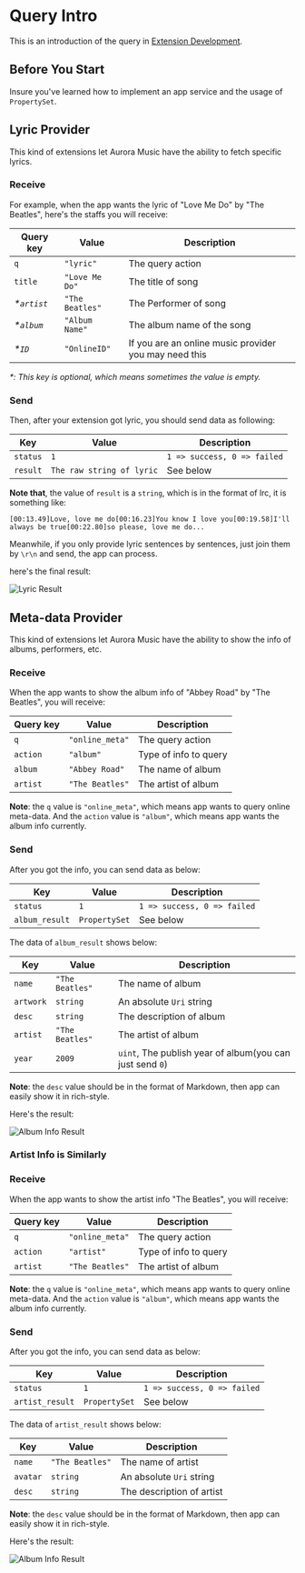 # Query Intro

This is an introduction of the query in [Extension Development](./Extension%20Development.md).

## Before You Start

Insure you've learned how to implement an app service and the usage of `PropertySet`.
## Lyric Provider

This kind of extensions let Aurora Music have the ability to fetch specific lyrics.

### Receive
For example, when the app wants the lyric of "Love Me Do" by "The Beatles", here's the staffs you will receive:

| Query key | Value | Description |
| --- | --- | --- |
| `q` | `"lyric"` | The query action |
| `title` | `"Love Me Do"` | The title of song |
| *\*`artist`* | `"The Beatles"` | The Performer of song |
| *\*`album`*  | `"Album Name"`  | The album name of the song |
| *\*`ID`* | `"OnlineID"` | If you are an online music provider you may need this |

*\*: This key is optional, which means sometimes the value is empty.*

### Send
Then, after your extension got lyric, you should send data as following:

| Key | Value | Description |
| --- | --- | --- |
| `status` | `1` | `1 => success, 0 => failed` |
| `result` | `The raw string of lyric` | See below |

**Note that**, the value of `result` is a `string`, which is in the format of lrc, it is something like:

`[00:13.49]Love, love me do[00:16.23]You know I love you[00:19.58]I'll always be true[00:22.80]so please, love me do...`

Meanwhile, if you only provide lyric sentences by sentences, just join them by `\r\n` and send, the app can process.

here's the final result:

![](https://i.loli.net/2018/01/16/5a5df87b3be08.png "Lyric Result")

## Meta-data Provider

This kind of extensions let Aurora Music have the ability to show the info of albums, performers, etc.

### Receive
When the app wants to show the album info of "Abbey Road" by "The Beatles", you will receive:

| Query key | Value | Description |
| --- | --- | --- |
| `q` | `"online_meta"` | The query action |
| `action` | `"album"` | Type of info to query |
| `album` | `"Abbey Road"` | The name of album |
| `artist` | `"The Beatles"` | The artist of album |

**Note**: the `q` value is `"online_meta"`, which means app wants to query online meta-data. And the `action` value is `"album"`, which means app wants the album info currently.

### Send
After you got the info, you can send data as below:

| Key | Value | Description |
| --- | --- | --- |
| `status` | `1` | `1 => success, 0 => failed` |
| `album_result` | `PropertySet` | See below |

The data of `album_result` shows below:

| Key | Value | Description |
| --- | --- | --- |
| `name` | `"The Beatles"` | The name of album |
| `artwork` | `string` | An absolute `Uri` string |
| `desc` | `string` | The description of album |
| `artist` | `"The Beatles"` | The artist of album |
| `year` | `2009` | `uint`, The publish year of album(you can just send `0`) |

**Note**: the `desc` value should be in the format of Markdown, then app can easily show it in rich-style.

Here's the result:

![](https://i.loli.net/2018/01/16/5a5df879d0db4.png "Album Info Result")


### Artist Info is Similarly
### Receive
When the app wants to show the artist info "The Beatles", you will receive:

| Query key | Value | Description |
| --- | --- | --- |
| `q` | `"online_meta"` | The query action |
| `action` | `"artist"` | Type of info to query |
| `artist` | `"The Beatles"` | The artist of album |

**Note**: the `q` value is `"online_meta"`, which means app wants to query online meta-data. And the `action` value is `"album"`, which means app wants the album info currently.

### Send
After you got the info, you can send data as below:

| Key | Value | Description |
| --- | --- | --- |
| `status` | `1` | `1 => success, 0 => failed` |
| `artist_result` | `PropertySet` | See below |

The data of `artist_result` shows below:

| Key | Value | Description |
| --- | --- | --- |
| `name` | `"The Beatles"` | The name of artist |
| `avatar` | `string` | An absolute `Uri` string |
| `desc` | `string` | The description of artist |

**Note**: the `desc` value should be in the format of Markdown, then app can easily show it in rich-style.

Here's the result:

![](https://i.loli.net/2018/01/16/5a5df87b3bf74.png "Album Info Result")
